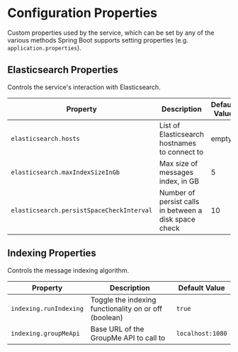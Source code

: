 # Configuration Properties

Custom properties used by the service, which can be set by any of the various
methods Spring Boot supports setting properties (e.g. `application.properties`).

## Elasticsearch Properties
Controls the service's interaction with Elasticsearch.

| Property                                   | Description                                           | Default Value |
|--------------------------------------------|-------------------------------------------------------|---------------|
| `elasticsearch.hosts`                      | List of Elasticsearch hostnames to connect to         | empty         |
| `elasticsearch.maxIndexSizeInGb`           | Max size of messages index, in GB                     | 5             |
| `elasticsearch.persistSpaceCheckInterval`  | Number of persist calls in between a disk space check | 10            |

## Indexing Properties
Controls the message indexing algorithm.

| Property                                  | Description                                           | Default Value     |
|-------------------------------------------|-------------------------------------------------------|-------------------|
| `indexing.runIndexing`                    | Toggle the indexing functionality on or off (boolean) | `true`            |
| `indexing.groupMeApi`                     | Base URL of the GroupMe API to call to                | `localhost:1080`  |

